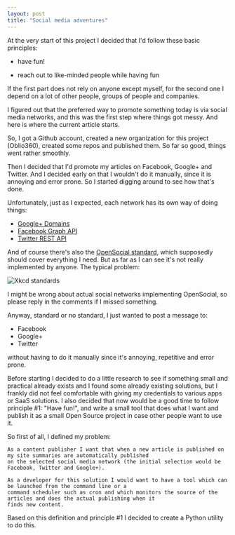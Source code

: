 ```yaml
--- 
layout: post 
title: "Social media adventures"
---
```


At the very start of this project I decided that I'd follow these basic principles:

* have fun!

* reach out to like-minded people while having fun

If the first part does not rely on anyone except myself, for the second one I depend on a lot of other people, groups of
people and companies.

I figured out that the preferred way to promote something today is via social media networks, and this was the first
step where things got messy. And here is where the current article starts.

So, I got a Github account, created a new organization for this project (Oblio360), created some repos and published
them. So far so good, things went rather smoothly.

Then I decided that I'd promote my articles on Facebook, Google+ and Twitter. And I decided early on that I wouldn't do
it manually, since it is annoying and error prone. So I started digging around to see how that's done.

Unfortunately, just as I expected, each network has its own way of doing things:

* [Google+ Domains](https://developers.google.com/+/domains/getting-started)
* [Facebook Graph API](https://developers.facebook.com/docs/graph-api/using-graph-api/v2.4)
* [Twitter REST API](https://dev.twitter.com/rest/public)

And of course there's also the [OpenSocial standard](http://www.w3.org/Social/WG), which supposedly should cover
everything I need. But as far as I can see it's not really implemented by anyone. The typical problem:

![Xkcd standards](http://imgs.xkcd.com/comics/standards.png)

I might be wrong about actual social networks implementing OpenSocial, so please reply in the comments if I missed
something.

Anyway, standard or no standard, I just wanted to post a message to:

* Facebook
* Google+
* Twitter

without having to do it manually since it's annoying, repetitive and error prone.

Before starting I decided to do a little research to see if something small and practical already exists and I found
some already existing solutions, but I frankly did not feel comfortable with giving my credentials to various apps or
SaaS solutions. I also decided that now would be a good time to follow principle #1: "Have fun!", and write a small tool
that does what I want and publish it as a small Open Source project in case other people want to use it.

So first of all, I defined my problem:

    As a content publisher I want that when a new article is published on my site summaries are automatically published
    on the selected social media network (the initial selection would be Facebook, Twitter and Google+).

    As a developer for this solution I would want to have a tool which can be launched from the command line or a
    command scheduler such as cron and which monitors the source of the articles and does the actual publishing when it
    finds new content.

Based on this definition and principle #1 I decided to create a Python utility to do this.
